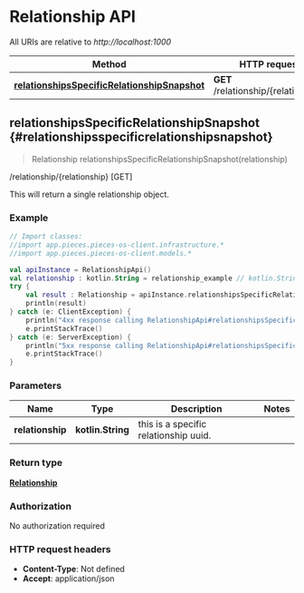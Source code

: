 # Relationship API

All URIs are relative to *http://localhost:1000*

Method | HTTP request
------------- | -------------
[**relationshipsSpecificRelationshipSnapshot**](#relationshipsspecificrelationshipsnapshot) | **GET** /relationship/\{relationship\}


## **relationshipsSpecificRelationshipSnapshot** {#relationshipsspecificrelationshipsnapshot}
> Relationship relationshipsSpecificRelationshipSnapshot(relationship)

/relationship/\{relationship\} [GET]

This will return a single relationship object.

### Example
```kotlin
// Import classes:
//import app.pieces.pieces-os-client.infrastructure.*
//import app.pieces.pieces-os-client.models.*

val apiInstance = RelationshipApi()
val relationship : kotlin.String = relationship_example // kotlin.String | this is a specific relationship uuid.
try {
    val result : Relationship = apiInstance.relationshipsSpecificRelationshipSnapshot(relationship)
    println(result)
} catch (e: ClientException) {
    println("4xx response calling RelationshipApi#relationshipsSpecificRelationshipSnapshot")
    e.printStackTrace()
} catch (e: ServerException) {
    println("5xx response calling RelationshipApi#relationshipsSpecificRelationshipSnapshot")
    e.printStackTrace()
}
```

### Parameters

Name | Type | Description  | Notes
------------- | ------------- | ------------- | -------------
 **relationship** | **kotlin.String**| this is a specific relationship uuid. |

### Return type

[**Relationship**](../models/Relationship)

### Authorization

No authorization required

### HTTP request headers

 - **Content-Type**: Not defined
 - **Accept**: application/json

